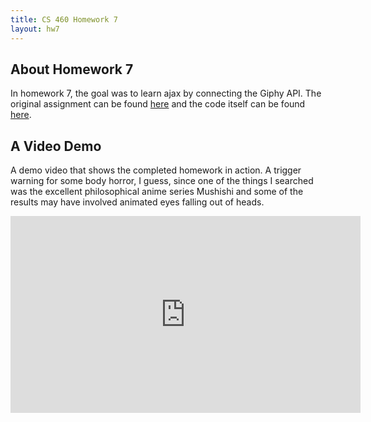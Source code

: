 ```yaml
---
title: CS 460 Homework 7
layout: hw7
---
```

## About Homework 7

In homework 7, the goal was to learn ajax by connecting the Giphy API. The original assignment can be found [here](http://www.wou.edu/~morses/classes/cs46x/assignments/HW7.html) and the code itself can be found [here](https://github.com/mcalawa/senior_project/tree/master/CS_460_Software_Engineering/HW7).

## A Video Demo

A demo video that shows the completed homework in action. A trigger warning for some body horror, I guess, since one of the things I searched was the excellent philosophical anime series Mushishi and some of the results may have involved animated eyes falling out of heads.

<iframe width="560" height="315" src="https://www.youtube.com/embed/-hVu7lIxGR4" frameborder="0" gesture="media" allow="encrypted-media" allowfullscreen></iframe>